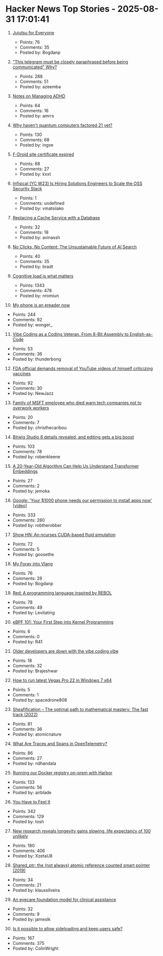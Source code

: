 # Hacker News Top Stories - 2025-08-31 17:01:41

1. [Jujutsu for Everyone](https://jj-for-everyone.github.io/)
   - Points: 76
   - Comments: 35
   - Posted by: Bogdanp

2. ["This telegram must be closely paraphrased before being communicated" Why?](https://history.stackexchange.com/questions/79371/this-telegram-must-be-closely-paraphrased-before-being-communicated-to-anyone)
   - Points: 288
   - Comments: 51
   - Posted by: azeemba

3. [Notes on Managing ADHD](https://borretti.me/article/notes-on-managing-adhd)
   - Points: 64
   - Comments: 16
   - Posted by: amrrs

4. [Why haven't quantum computers factored 21 yet?](https://algassert.com/post/2500)
   - Points: 130
   - Comments: 68
   - Posted by: ingve

5. [F-Droid site certificate expired](https://gitlab.com/fdroid/fdroid-website/-/issues/883)
   - Points: 68
   - Comments: 27
   - Posted by: kxxt

6. [Infisical (YC W23) Is Hiring Solutions Engineers to Scale the OSS Security Stack](https://www.ycombinator.com/companies/infisical/jobs/yaEvock-solutions-engineer)
   - Points: 1
   - Comments: undefined
   - Posted by: vmatsiiako

7. [Replacing a Cache Service with a Database](https://avi.im/blag/2025/db-cache/)
   - Points: 32
   - Comments: 18
   - Posted by: avinassh

8. [No Clicks, No Content: The Unsustainable Future of AI Search](https://bradt.ca/blog/no-clicks-no-content/)
   - Points: 40
   - Comments: 35
   - Posted by: bradt

9. [Cognitive load is what matters](https://github.com/zakirullin/cognitive-load)
   - Points: 1343
   - Comments: 478
   - Posted by: nromiun

10. [My phone is an ereader now](https://www.davepagurek.com/blog/minimal-phone/)
   - Points: 244
   - Comments: 92
   - Posted by: wonger_

11. [Vibe Coding as a Coding Veteran. From 8-Bit Assembly to English-as-Code](https://levelup.gitconnected.com/vibe-coding-as-a-coding-veteran-cd370fe2be50)
   - Points: 53
   - Comments: 36
   - Posted by: thunderbong

12. [FDA official demands removal of YouTube videos of himself criticizing vaccines](https://www.theguardian.com/us-news/2025/aug/31/fda-official-youtube-videos)
   - Points: 92
   - Comments: 30
   - Posted by: NewJazz

13. [Family of MSFT employee who died warn tech companies not to overwork workers](https://padailypost.com/2025/08/29/family-of-microsoft-employee-who-died-warn-tech-companies-not-to-overwork-workers/)
   - Points: 20
   - Comments: 7
   - Posted by: christhecaribou

14. [Bitwig Studio 6 details revealed, and editing gets a big boost](https://cdm.link/bitwig-studio-6-details/)
   - Points: 103
   - Comments: 78
   - Posted by: robenkleene

15. [A 20-Year-Old Algorithm Can Help Us Understand Transformer Embeddings](http://ai.stanford.edu/blog/db-ksvd/)
   - Points: 27
   - Comments: 2
   - Posted by: jemoka

16. [Google: 'Your $1000 phone needs our permission to install apps now' [video]](https://www.youtube.com/watch?v=QBEKlIV_70E)
   - Points: 333
   - Comments: 280
   - Posted by: robtherobber

17. [Show HN: An ncurses CUDA-based fluid simulation](https://github.com/seanwevans/fluid-sims)
   - Points: 72
   - Comments: 5
   - Posted by: goosethe

18. [My Foray into Vlang](https://kristun.dev/posts/my-foray-into-vlang/)
   - Points: 76
   - Comments: 28
   - Posted by: Bogdanp

19. [Red: A programming language inspired by REBOL](https://github.com/red/red)
   - Points: 78
   - Comments: 49
   - Posted by: Levitating

20. [eBPF 101: Your First Step into Kernel Programming](https://journal.hexmos.com/ebpf-introduction/)
   - Points: 6
   - Comments: 0
   - Posted by: R41

21. [Older developers are down with the vibe coding vibe](https://www.theregister.com/2025/08/28/older_developers_ai_code/)
   - Points: 18
   - Comments: 32
   - Posted by: Brajeshwar

22. [How to run latest Vegas Pro 22 in Windows 7 x64](https://trackerninja.codeberg.page/post/how-to-run-latest-vegas-pro-22-in-windows-7-no-matter-what/)
   - Points: 5
   - Comments: 1
   - Posted by: spacedrone808

23. [Sheafification – The optimal path to mathematical mastery: The fast track (2022)](https://sheafification.com/the-fast-track/)
   - Points: 81
   - Comments: 36
   - Posted by: atomicnature

24. [What Are Traces and Spans in OpenTelemetry?](https://oneuptime.com/blog/post/2025-08-27-traces-and-spans-in-opentelemetry/view)
   - Points: 86
   - Comments: 27
   - Posted by: ndhandala

25. [Running our Docker registry on-prem with Harbor](https://dev.37signals.com/running-our-docker-registry-on-prem-with-harbor/)
   - Points: 133
   - Comments: 56
   - Posted by: airblade

26. [You Have to Feel It](https://mitchellh.com/writing/feel-it)
   - Points: 342
   - Comments: 129
   - Posted by: tosh

27. [New research reveals longevity gains slowing, life expectancy of 100 unlikely](https://lafollette.wisc.edu/news/new-research-reveals-longevity-gains-slowing-life-expectancy-of-100-unlikely/)
   - Points: 180
   - Comments: 406
   - Posted by: XzetaU8

28. [Shared_ptr<T>: the (not always) atomic reference counted smart pointer (2019)](https://snf.github.io/2019/02/13/shared-ptr-optimization/)
   - Points: 34
   - Comments: 21
   - Posted by: klaussilveira

29. [An eyecare foundation model for clinical assistance](https://www.nature.com/articles/s41591-025-03900-7)
   - Points: 32
   - Comments: 9
   - Posted by: jameslk

30. [Is it possible to allow sideloading and keep users safe?](https://shkspr.mobi/blog/2025/08/is-it-possible-to-allow-sideloading-and-keep-users-safe/)
   - Points: 167
   - Comments: 375
   - Posted by: ColinWright

